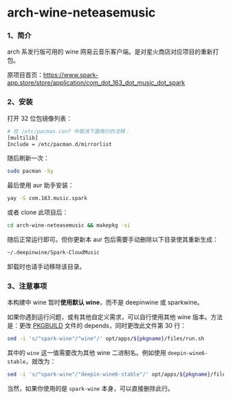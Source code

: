 # arch-wine-neteasemusic

### 1、简介

arch 系发行版可用的 wine 网易云音乐客户端。是对星火商店对应项目的重新打包。

原项目首页：https://www.spark-app.store/store/application/com_dot_163_dot_music_dot_spark



### 2、安装

打开 32 位包镜像列表：

```bash
# 在 /etc/pacman.conf 中取消下面两行的注释：
[multilib]
Include = /etc/pacman.d/mirrorlist
```

随后刷新一次：

```bash
sudo pacman -Sy
```

最后使用 aur 助手安装：

```bash
yay -S com.163.music.spark
```

或者 clone 此项目后：

```bash
cd arch-wine-neteasemusic && makepkg -si
```

随后正常运行即可。但你更新本 aur 包后需要手动删除以下目录使其重新生成：

```bash
~/.deepinwine/Spark-CloudMusic
```

卸载时也请手动移除该目录。



### 3、注意事项

本构建中 wine 暂时**使用默认 wine**，而不是 deepinwine 或 sparkwine。

如果你遇到运行问题，或有其他自定义需求，可以自行使用其他 wine 版本。方法是：更改 [PKGBUILD](./PKGBUILD) 文件的 depends，同时更改此文件第 30 行：

```bash
sed -i 's/"spark-wine"/"wine"/' opt/apps/${pkgname}/files/run.sh
```

其中的 `wine` 这一值需要改为其他 wine 二进制名。例如使用 `deepin-wine6-stable`，就改为：

```bash
sed -i 's/"spark-wine"/"deepin-wine6-stable"/' opt/apps/${pkgname}/files/run.sh
```

当然，如果你使用的是 `spark-wine` 本身，可以直接删除此行。

